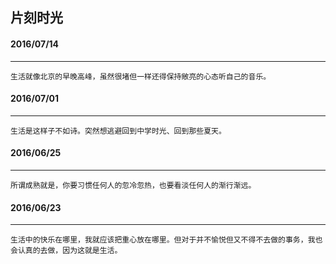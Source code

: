 

## 片刻时光


#### 2016/07/14
***

	生活就像北京的早晚高峰，虽然很堵但一样还得保持敞亮的心态听自己的音乐。

#### 2016/07/01
***

	生活是这样子不如诗。突然想逃避回到中学时光、回到那些夏天。

#### 2016/06/25
***

	所谓成熟就是，你要习惯任何人的忽冷忽热，也要看淡任何人的渐行渐远。

#### 2016/06/23
***

	生活中的快乐在哪里，我就应该把重心放在哪里。但对于并不愉悦但又不得不去做的事务，我也会认真的去做，因为这就是生活。